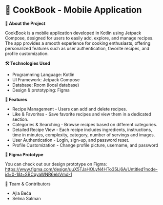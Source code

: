 # 📖 CookBook - Mobile Application

**📌 About the Project**

CookBook is a mobile application developed in Kotlin using Jetpack Compose, designed for users to easily add, explore, and manage recipes. The app provides a smooth experience for cooking enthusiasts, offering personalized features such as user authentication, favorite recipes, and profile customization.

**🛠️ Technologies Used**

- Programming Language: Kotlin
- UI Framework: Jetpack Compose
- Database: Room (local database)
- Design & prototyping: Figma

**🌟 Features**

- Recipe Management - Users can add and delete recipes.
- Like & Favorites - Save favorite recipes and view them in a dedicated section.
- Categories & Searching - Browse recipes based on different categories.
- Detailed Recipe View - Each recipe includes ingredients, instructions, time in minutes, complexity, category, number of servings and images.
- User Authentication - Login, sign-up, and password reset.
- Profile Customization - Change profile picture, username, and password

**🎨 Figma Prototype**

You can check out our design prototype on Figma: 
https://www.figma.com/design/uuX5TJaHOLyN4HTo35Lj6A/Untitled?node-id=0-1&t=SBCqyaWNR6elsVmd-1

🤝 Team & Contributors
- Ajla Beća
- Selma Salman
